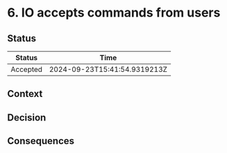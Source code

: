 # 6. IO accepts commands from users

## Status

| Status   | Time                         |
| -------- | ---------------------------- |
| Accepted | 2024-09-23T15:41:54.9319213Z |

## Context

## Decision

## Consequences

